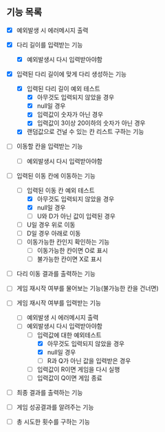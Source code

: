 ## 기능 목록
- [X] 예외발생 시 에러메시지 출력
- [X] 다리 길이를 입력받는 기능
  - [X] 예외발생시 다시 입력받아야함
- [X] 입력된 다리 길이에 맞게 다리 생성하는 기능
  - [X] 입력된 다리 길이 예외 테스트
    - [X] 아무것도 입력되지 않았을 경우
    - [X] null일 경우
    - [X] 입력값이 숫자가 아닌 경우
    - [X] 입력값이 3이상 20이하의 숫자가 아닌 경우
  - [X] 랜덤값으로 건널 수 있는 칸 리스트 구하는 기능
- [ ] 이동할 칸을 입력받는 기능
  - [ ] 예외발생시 다시 입력받아야함
- [ ] 입력된 이동 칸에 이동하는 기능
  - [ ] 입력된 이동 칸 예외 테스트
    - [X] 아무것도 입력되지 않았을 경우
    - [X] null일 경우
    - [ ] U와 D가 아닌 값이 입력된 경우
  - [ ] U일 경우 위로 이동
  - [ ] D일 경우 아래로 이동
  - [ ] 이동가능한 칸인지 확인하는 기능
    - [ ] 이동가능한 칸이면 O로 표시
    - [ ] 불가능한 칸이면 X로 표시
- [ ] 다리 이동 결과를 출력하는 기능
- [ ] 게임 재시작 여부를 물어보는 기능(불가능한 칸을 건너면)
- [ ] 게임 재시작 여부를 입력받는 기능
  - [ ] 예외발생 시 에러메시지 출력
  - [ ] 예외발생시 다시 입력받아야함
    - [ ] 입력값에 대한 예외테스트
      - [X] 아무것도 입력되지 않았을 경우
      - [X] null일 경우
      - [ ] R과 Q가 아닌 값을 입력받은 경우
    - [ ] 입력값이 R이면 게임을 다시 실행
    - [ ] 입력값이 Q이면 게임 종료
- [ ] 최종 결과를 출력하는 기능 
- [ ] 게임 성공결과를 알려주는 기능
- [ ] 총 시도한 횟수를 구하는 기능

    